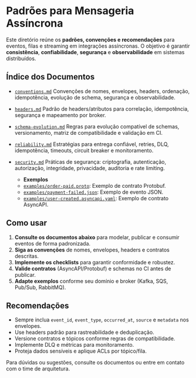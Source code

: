 # Padrões para Mensageria Assíncrona

Este diretório reúne os **padrões, convenções e recomendações** para eventos, filas e streaming em integrações assíncronas. O objetivo é garantir **consistência**, **confiabilidade**, **segurança** e **observabilidade** em sistemas distribuídos.

## Índice dos Documentos

- [`conventions.md`](conventions.md)
  Convenções de nomes, envelopes, headers, ordenação, idempotência, evolução de schema, segurança e observabilidade.
- [`headers.md`](headers.md)
  Padrão de headers/atributos para correlação, idempotência, segurança e mapeamento por broker.
- [`schema-evolution.md`](schema-evolution.md)
  Regras para evolução compatível de schemas, versionamento, matriz de compatibilidade e validação em CI.
- [`reliability.md`](reliability.md)
  Estratégias para entrega confiável, retries, DLQ, idempotência, timeouts, circuit breaker e monitoramento.
- [`security.md`](security.md)
  Práticas de segurança: criptografia, autenticação, autorização, integridade, privacidade, auditoria e rate limiting.

  - **Exemplos**
  - [`examples/order-paid.proto`](examples/order-paid.proto): Exemplo de contrato Protobuf.
  - [`examples/payment-failed.json`](examples/payment-failed.json): Exemplo de evento JSON.
  - [`examples/user-created.asyncapi.yaml`](examples/user-created.asyncapi.yaml): Exemplo de contrato AsyncAPI.

## Como usar

1. **Consulte os documentos abaixo** para modelar, publicar e consumir eventos de forma padronizada.
2. **Siga as convenções** de nomes, envelopes, headers e contratos descritas.
3. **Implemente os checklists** para garantir conformidade e robustez.
4. **Valide contratos** (AsyncAPI/Protobuf) e schemas no CI antes de publicar.
5. **Adapte exemplos** conforme seu domínio e broker (Kafka, SQS, Pub/Sub, RabbitMQ).

## Recomendações

- Sempre inclua `event_id`, `event_type`, `occurred_at`, `source` e `metadata` nos envelopes.
- Use headers padrão para rastreabilidade e deduplicação.
- Versione contratos e tópicos conforme regras de compatibilidade.
- Implemente DLQ e métricas para monitoramento.
- Proteja dados sensíveis e aplique ACLs por tópico/fila.

Para dúvidas ou sugestões, consulte os documentos ou entre em contato com o time de arquitetura.
